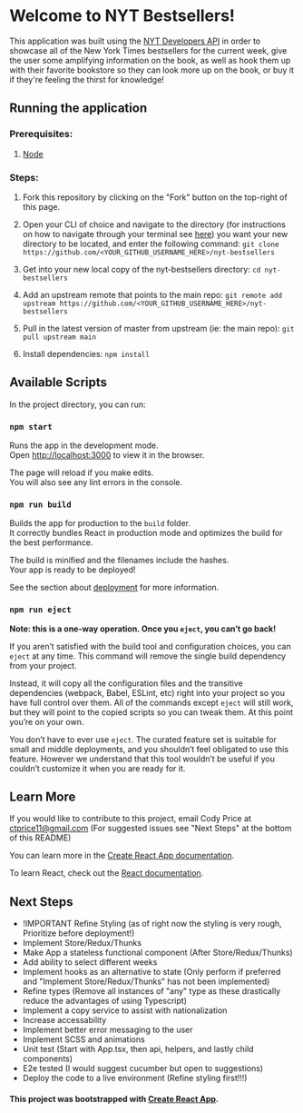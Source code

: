 # Welcome to NYT Bestsellers!

This application was built using the [NYT Developers API](https://developer.nytimes.com/) in order to showcase all of the New York Times bestsellers for the current week, give the user some amplifying information on the book, as well as hook them up with their favorite bookstore so they can look more up on the book, or buy it if they're feeling the thirst for knowledge!

## Running the application

### Prerequisites:

1. [Node](https://www.npmjs.com/get-npm)

### Steps:

1. Fork this repository by clicking on the "Fork" button on the top-right of this page.

1. Open your CLI of choice and navigate to the directory (for instructions on how to navigate through your terminal see [here](https://ccrma.stanford.edu/guides/planetccrma/terminal.html)) you want your new directory to be located, and enter the following command: `git clone https://github.com/<YOUR_GITHUB_USERNAME_HERE>/nyt-bestsellers`

1. Get into your new local copy of the nyt-bestsellers directory: `cd nyt-bestsellers`

1. Add an upstream remote that points to the main repo: `git remote add upstream https://github.com/<YOUR_GITHUB_USERNAME_HERE>/nyt-bestsellers`

1. Pull in the latest version of master from upstream (ie: the main repo): `git pull upstream main`

1. Install dependencies: `npm install`

## Available Scripts

In the project directory, you can run:

### `npm start`

Runs the app in the development mode.\
Open [http://localhost:3000](http://localhost:3000) to view it in the browser.

The page will reload if you make edits.\
You will also see any lint errors in the console.

### `npm run build`

Builds the app for production to the `build` folder.\
It correctly bundles React in production mode and optimizes the build for the best performance.

The build is minified and the filenames include the hashes.\
Your app is ready to be deployed!

See the section about [deployment](https://facebook.github.io/create-react-app/docs/deployment) for more information.

### `npm run eject`

**Note: this is a one-way operation. Once you `eject`, you can’t go back!**

If you aren’t satisfied with the build tool and configuration choices, you can `eject` at any time. This command will remove the single build dependency from your project.

Instead, it will copy all the configuration files and the transitive dependencies (webpack, Babel, ESLint, etc) right into your project so you have full control over them. All of the commands except `eject` will still work, but they will point to the copied scripts so you can tweak them. At this point you’re on your own.

You don’t have to ever use `eject`. The curated feature set is suitable for small and middle deployments, and you shouldn’t feel obligated to use this feature. However we understand that this tool wouldn’t be useful if you couldn’t customize it when you are ready for it.

## Learn More

If you would like to contribute to this project, email Cody Price at ctprice11@gmail.com (For suggested issues see "Next Steps" at the bottom of this README)

You can learn more in the [Create React App documentation](https://facebook.github.io/create-react-app/docs/getting-started).

To learn React, check out the [React documentation](https://reactjs.org/).

## Next Steps

- !IMPORTANT Refine Styling (as of right now the styling is very rough, Prioritize before deployment!)
- Implement Store/Redux/Thunks
- Make App a stateless functional component (After Store/Redux/Thunks)
- Add ability to select different weeks
- Implement hooks as an alternative to state (Only perform if preferred and "Implement Store/Redux/Thunks" has not been implemented)
- Refine types (Remove all instances of "any" type as these drastically reduce the advantages of using Typescript)
- Implement a copy service to assist with nationalization
- Increase accessability
- Implement better error messaging to the user
- Implement SCSS and animations
- Unit test (Start with App.tsx, then api, helpers, and lastly child components)
- E2e tested (I would suggest cucumber but open to suggestions)
- Deploy the code to a live environment (Refine styling first!!!)

#### This project was bootstrapped with [Create React App](https://github.com/facebook/create-react-app).
